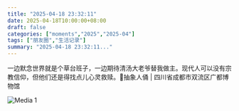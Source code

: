 ```yaml
---
title: "2025-04-18 23:32:11"
date: 2025-04-18T10:00:00+08:00
draft: false
categories: ["moments","2025","2025-04"]
tags: ["朋友圈","生活记录"]
summary: "2025-04-18 23:32:11..."
---
```


一边默念世界就是个草台班子，一边期待清汤大老爷替我做主。现代人可以没有宗教信仰，但他们还是得找点儿心灵救赎。
​
​📍抽象人俑 | 四川省成都市双流区广都博物馆

![Media 1](/Moments/photos/2025-04-18/202504182332110.jpg)


